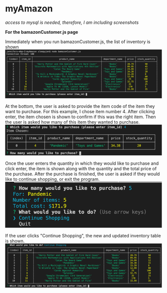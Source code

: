 # myAmazon
*access to mysql is needed, therefore, I am including screenshots*

**For the bamazonCustomer.js page**

Immediately when you run bamazonCustomer.js, the list of inventory is shown
![start](https://github.com/SleepyJen/myAmazon/blob/master/images/1.png)

At the bottom, the user is asked to provide the item code of the item they want to purchase. For this example, I chose item number 4. After clicking enter, the item chosen is shown to confirm if this was the right item. Then the user is asked how many of this item they wanted to purchase. 
![Item and quantity](https://github.com/SleepyJen/myAmazon/blob/master/images/2.png)

Once the user enters the quantity in which they would like to purchase and click enter, the item is shown along with the quantity and the total price of the purchase. After the purchase is finished, the user is asked if they would like to continue shopping, or exit the program.
![total purchase](https://github.com/SleepyJen/myAmazon/blob/master/images/3.png)

If the user clicks "Continue Shopping", the new and updated inventory table is shown.
![conclusion](https://github.com/SleepyJen/myAmazon/blob/master/images/4.png)

